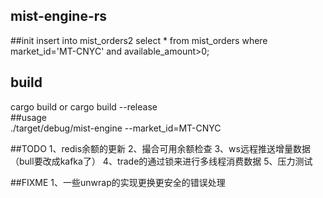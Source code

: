 ## mist-engine-rs      

##init
insert into mist_orders2 select * from mist_orders where market_id='MT-CNYC' and available_amount>0;

## build
cargo build or cargo build --release              
##usage       
 ./target/debug/mist-engine --market_id=MT-CNYC
 
##TODO
1、redis余额的更新
2、撮合可用余额检查
3、ws远程推送增量数据（bull要改成kafka了）
4、trade的通过锁来进行多线程消费数据
5、压力测试

##FIXME
1、一些unwrap的实现更换更安全的错误处理



                
                 
                  
